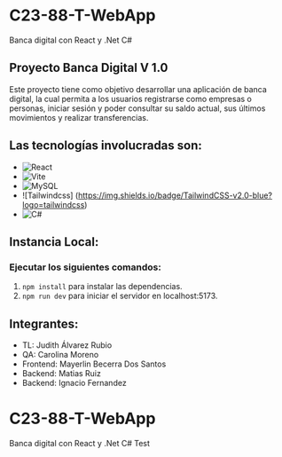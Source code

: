 # C23-88-T-WebApp
Banca digital con React y .Net C#
## Proyecto Banca Digital V 1.0

Este proyecto tiene como objetivo desarrollar una aplicación de banca digital, la cual permita a los usuarios registrarse como empresas o personas, iniciar sesión y poder consultar su saldo actual, sus últimos movimientos y realizar transferencias.

## Las tecnologías involucradas son:
-   ![React](https://img.shields.io/badge/React-20232A?style=flat&logo=react&logoColor=61DAFB)
- ![Vite](https://img.shields.io/badge/Vite-646CFF?style=flat&logo=vite&logoColor=white)
- ![MySQL](https://img.shields.io/badge/MySQL-4479A1?style=flat&logo=mysql&logoColor=white)
- ![Tailwindcss] (https://img.shields.io/badge/TailwindCSS-v2.0-blue?logo=tailwindcss)
- ![C#](https://img.shields.io/badge/C%23-v8.0-blue?logo=csharp)

## Instancia Local:
### Ejecutar los siguientes comandos:
1. `npm install` para instalar las dependencias.
2. `npm run dev` para iniciar el servidor en localhost:5173.

## Integrantes: 

 - TL: Judith Álvarez Rubio
 - QA: Carolina Moreno
 - Frontend: Mayerlin Becerra Dos Santos
 - Backend: Matias Ruiz
 - Backend: Ignacio Fernandez

# C23-88-T-WebApp
Banca digital con React y .Net C# Test

